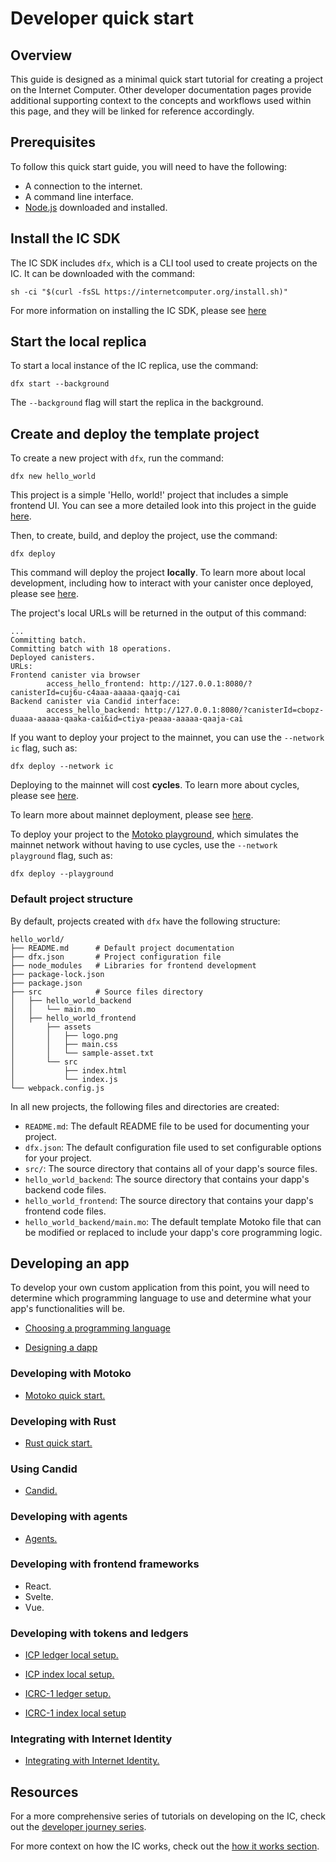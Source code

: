 # Developer quick start

## Overview

This guide is designed as a minimal quick start tutorial for creating a project on the Internet Computer. Other developer documentation pages provide additional supporting context to the concepts and workflows used within this page, and they will be linked for reference accordingly. 

## Prerequisites

To follow this quick start guide, you will need to have the following:

- A connection to the internet.
- A command line interface.
- [Node.js](https://nodejs.org/en) downloaded and installed.

## Install the IC SDK

The IC SDK includes `dfx`, which is a CLI tool used to create projects on the IC. It can be downloaded with the command:

```
sh -ci "$(curl -fsSL https://internetcomputer.org/install.sh)"
```

For more information on installing the IC SDK, please see [here](./install/index.mdx)

## Start the local replica

To start a local instance of the IC replica, use the command:

```
dfx start --background
```

The `--background` flag will start the replica in the background.

## Create and deploy the template project

To create a new project with `dfx`, run the command:

```
dfx new hello_world
```

This project is a simple 'Hello, world!' project that includes a simple frontend UI. You can see a more detailed look into this project in the guide [here](/docs/current/developer-docs/setup/deploy-locally#test-the-dapp-frontend).

Then, to create, build, and deploy the project, use the command:

```
dfx deploy
```

This command will deploy the project **locally**. To learn more about local development, including how to interact with your canister once deployed, please see [here](deploy-locally.md).

The project's local URLs will be returned in the output of this command:

```
...
Committing batch.
Committing batch with 18 operations.
Deployed canisters.
URLs:
Frontend canister via browser
        access_hello_frontend: http://127.0.0.1:8080/?canisterId=cuj6u-c4aaa-aaaaa-qaajq-cai
Backend canister via Candid interface:
        access_hello_backend: http://127.0.0.1:8080/?canisterId=cbopz-duaaa-aaaaa-qaaka-cai&id=ctiya-peaaa-aaaaa-qaaja-cai
```

If you want to deploy your project to the mainnet, you can use the `--network ic` flag, such as:

```
dfx deploy --network ic
```

Deploying to the mainnet will cost **cycles**. To learn more about cycles, please see [here](./cycles/index.md).

To learn more about mainnet deployment, please see [here](deploy-mainnet.md).

To deploy your project to the [Motoko playground](playground.md), which simulates the mainnet network without having to use cycles, use the `--network playground` flag, such as:

```
dfx deploy --playground
```

### Default project structure

By default, projects created with `dfx` have the following structure:

```
hello_world/
├── README.md      # Default project documentation
├── dfx.json       # Project configuration file
├── node_modules   # Libraries for frontend development
├── package-lock.json
├── package.json
├── src            # Source files directory
│   ├── hello_world_backend
│   │   └── main.mo
│   ├── hello_world_frontend
│       ├── assets
│       │   ├── logo.png
│       │   ├── main.css
│       │   └── sample-asset.txt
│       └── src
│           ├── index.html
│           └── index.js
└── webpack.config.js
```

In all new projects, the following files and directories are created:

- `README.md`: The default README file to be used for documenting your project.
- `dfx.json`: The default configuration file used to set configurable options for your project.
- `src/`: The source directory that contains all of your dapp's source files.
- `hello_world_backend`: The source directory that contains your dapp's backend code files.
- `hello_world_frontend`: The source directory that contains your dapp's frontend code files.
- `hello_world_backend/main.mo`: The default template Motoko file that can be modified or replaced to include your dapp's core programming logic. 

## Developing an app

To develop your own custom application from this point, you will need to determine which programming language to use and determine what your app's functionalities will be. 

- [Choosing a programming language](../backend/choosing-language.md)
  
- [Designing a dapp](../backend/design-dapps.md)

### Developing with Motoko

- [Motoko quick start.](../backend/motoko/at-a-glance.md)

### Developing with Rust

- [Rust quick start.](../backend/rust/4-quickstart.md)

### Using Candid

- [Candid.](../backend/candid/index.md)

### Developing with agents

- [Agents.](../agents/index.md)

### Developing with frontend frameworks

- React.
- Svelte.
- Vue.

### Developing with tokens and ledgers

- [ICP ledger local setup.](../integrations/ledger/ledger-local-setup.md)

- [ICP index local setup.](../integrations/ledger/icp-index-local-setup.md)

- [ICRC-1 ledger setup.](../integrations/icrc-1/icrc1-ledger-setup.md)

- [ICRC-1 index local setup](../integrations/icrc-1/icrc1-index-setup.md)

### Integrating with Internet Identity

- [Integrating with Internet Identity.](../integrations/internet-identity/integrate-identity.md)

## Resources

For a more comprehensive series of tutorials on developing on the IC, check out the [developer journey series](../../tutorials/developer-journey/index.md).

For more context on how the IC works, check out the [how it works section](../../concepts/what-is-IC.md).


